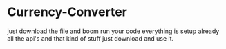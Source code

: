 # Currency-Converter
just download the file and boom run your code everything is setup already all the api's and that kind of stuff just download and use it.
